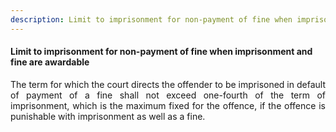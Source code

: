 ```yaml
---
description: Limit to imprisonment for non-payment of fine when imprisonment and fine are awardable
---
```


#### Limit to imprisonment for non-payment of fine when imprisonment and fine are awardable
<div style="text-align: justify">

The term for which the court directs the offender to be imprisoned in default of payment of a fine shall not exceed one-fourth of the term of imprisonment, which is the maximum fixed for the offence, if the offence is punishable with imprisonment as well as a fine.

</div>
